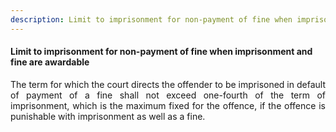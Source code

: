 ```yaml
---
description: Limit to imprisonment for non-payment of fine when imprisonment and fine are awardable
---
```


#### Limit to imprisonment for non-payment of fine when imprisonment and fine are awardable
<div style="text-align: justify">

The term for which the court directs the offender to be imprisoned in default of payment of a fine shall not exceed one-fourth of the term of imprisonment, which is the maximum fixed for the offence, if the offence is punishable with imprisonment as well as a fine.

</div>
